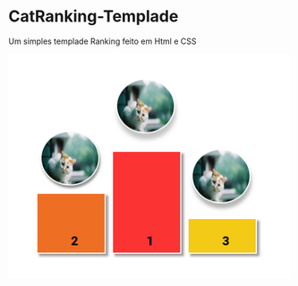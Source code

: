 # CatRanking-Templade

Um simples templade Ranking feito em Html e CSS

![preview](https://github.com/Dyoniso/CatRanking-Templade/blob/main/preview.png?raw=true)
